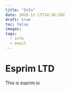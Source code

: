 ```yaml
---
title: "Info"
date: 2020-12-17T14:38:20Z
draft: true
toc: false
images:
tags:
  - info
  - email
---
```


Esprim LTD
============

This is esprim.io

